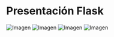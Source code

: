 # Presentación Flask

![Imagen](./materiales/1.png "...")
![Imagen](./materiales/2.png "...")
![Imagen](./materiales/3.png "...")
![Imagen](./materiales/4.png "...")
